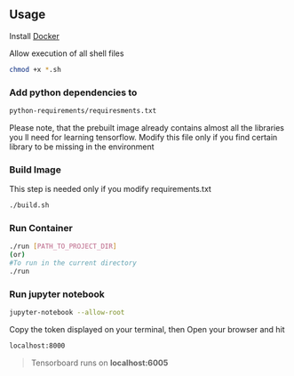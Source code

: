 ## Usage

Install [Docker](https://nbviewer.jupyter.org/github/as641651/GCP/blob/master/Docker/01_Docker_Installation.ipynb)

Allow execution of all shell files
```bash
chmod +x *.sh
```
### Add python dependencies to 
```bash
python-requirements/requiresments.txt
```
Please note, that the prebuilt image already contains almost all the libraries you ll need for learning tensorflow. Modify this file only if you find certain library to be missing in the environment

### Build Image
This step is needed only if you modify requirements.txt
```bash
./build.sh
```

### Run Container
```bash
./run [PATH_TO_PROJECT_DIR]
(or)
#To run in the current directory
./run 
``` 

### Run jupyter notebook
```bash
jupyter-notebook --allow-root
```
Copy the token displayed on your terminal, then Open your browser and hit
```bash
localhost:8000
```

> Tensorboard runs on **localhost:6005**

